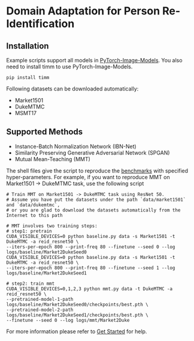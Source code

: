 # Domain Adaptation for Person Re-Identification

## Installation
Example scripts support all models in [PyTorch-Image-Models](https://github.com/rwightman/pytorch-image-models).
You also need to install timm to use PyTorch-Image-Models.

```
pip install timm
```

Following datasets can be downloaded automatically:

- Market1501
- DukeMTMC
- MSMT17

## Supported Methods

- Instance-Batch Normalization Network (IBN-Net)
- Similarity Preserving Generative Adversarial Network (SPGAN)
- Mutual Mean-Teaching (MMT)

The shell files give the script to reproduce the [benchmarks](/docs/dalib/benchmarks/re_identification.rst) with specified hyper-parameters.
For example, if you want to reproduce MMT on Market1501 -> DukeMTMC task, use the following script

```shell script
# Train MMT on Market1501 -> DukeMTMC task using ResNet 50.
# Assume you have put the datasets under the path `data/market1501` and `data/dukemtmc`, 
# or you are glad to download the datasets automatically from the Internet to this path

# MMT involves two training steps:
# step1: pretrain
CUDA_VISIBLE_DEVICES=0 python baseline.py data -s Market1501 -t DukeMTMC -a reid_resnet50 \
--iters-per-epoch 800 --print-freq 80 --finetune --seed 0 --log logs/baseline/Market2DukeSeed0
CUDA_VISIBLE_DEVICES=0 python baseline.py data -s Market1501 -t DukeMTMC -a reid_resnet50 \
--iters-per-epoch 800 --print-freq 80 --finetune --seed 1 --log logs/baseline/Market2DukeSeed1

# step2: train mmt
CUDA_VISIBLE_DEVICES=0,1,2,3 python mmt.py data -t DukeMTMC -a reid_resnet50 \
--pretrained-model-1-path logs/baseline/Market2DukeSeed0/checkpoints/best.pth \
--pretrained-model-2-path logs/baseline/Market2DukeSeed1/checkpoints/best.pth \
--finetune --seed 0 --log logs/mmt/Market2Duke
```

For more information please refer to [Get Started](/docs/get_started/quickstart.rst) for help.
